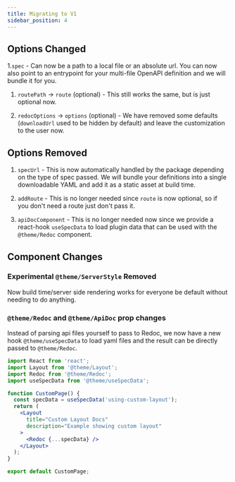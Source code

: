 ```yaml
---
title: Migrating to V1
sidebar_position: 4
---
```


## Options Changed

1.`spec` - Can now be a path to a local file or an absolute url. You can now also point to an entrypoint for your multi-file OpenAPI definition and we will bundle it for you.

1. `routePath` -> `route` (optional) - This still works the same, but is just optional now.

1. `redocOptions` -> `options` (optional) - We have removed some defaults (`downloadUrl` used to be hidden by default) and leave the customization to the user now.

## Options Removed

1. `specUrl` - This is now automatically handled by the package depending on the type of spec passed. We will bundle your definitions into a single downloadable YAML and add it as a static asset at build time.

1. `addRoute` - This is no longer needed since `route` is now optional, so if you don't need a route just don't pass it.

1. `apiDocComponent` - This is no longer needed now since we provide a react-hook `useSpecData` to load plugin data that can be used with the `@theme/Redoc` component.

## Component Changes

### Experimental `@theme/ServerStyle` Removed

Now build time/server side rendering works for everyone be default without needing to do anything.

### `@theme/Redoc` and `@theme/ApiDoc` prop changes

Instead of parsing api files yourself to pass to Redoc, we now have a new hook `@theme/useSpecData` to load yaml files and the result can be directly passed to `@theme/Redoc`.

```jsx
import React from 'react';
import Layout from '@theme/Layout';
import Redoc from '@theme/Redoc';
import useSpecData from '@theme/useSpecData';

function CustomPage() {
  const specData = useSpecData('using-custom-layout');
  return (
    <Layout
      title="Custom Layout Docs"
      description="Example showing custom layout"
    >
      <Redoc {...specData} />
    </Layout>
  );
}

export default CustomPage;
```
